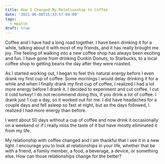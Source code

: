 ```yaml
---
title: How I Changed My Relationship to Coffee
date: '2021-06-08T15:33:57-04:00'
tags:
  - Health
draft: true
---
```

Coffee and I have had a long road together. I have been drinking it for a while, talking about it with most of my friends, and it has really brought me joy. The feeling of walking into a new coffee shop has always been exciting and fun. I have gone from drinking Dunkin Donuts, to Starbucks, to a local coffee shop to getting beans the day after they were roasted. 

As I started working out, I began to feel this natural energy before I even drank my first cup of coffee. Some mornings I would delay drinking it for a while and when I finally drank my first cup of coffee, I realized I had a lot more energy before I drank it. I decided to experiment and cut coffee. I cut it cold turkey! I do not recommend doing this, if you drink a lot of coffee. I drank just 1 cup a day, so it worked out for me. I did have headaches for a couple days and fell asleep so fast at night, but as the days followed, I realized I had more energy than before. 

I went about 50 days without a cup of coffee and now drink it occasionally on a weekend or if I really miss the taste of it but have mostly eliminated it from my life.

My relationship with coffee changed and I am thankful that I see it in a new light. I encourage you to look at relationships in your life, whether that be with a friend, a family member, a food, a beverage, a device, or something else. How can those relationships change for the better?
